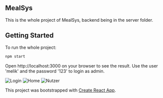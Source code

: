 ## MealSys
This is the whole project of MealSys, backend being in the server folder.

## Getting Started
To run the whole project:

```bash
npm start
```

Open http://localhost:3000 on your browser to see the result. Use the user 'melik' and the password '123' to login as admin.

![Login](https://i.imgur.com/fkj1Poo.png)
![Home](https://i.imgur.com/8vkGPqm.png)
![Nutzer](https://i.imgur.com/dZEQVOI.png)

This project was bootstrapped with [Create React App](https://github.com/facebook/create-react-app).